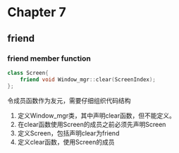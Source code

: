 # Chapter 7

## friend

### friend member function
```c++
class Screen{
    friend void Window_mgr::clear(ScreenIndex);
};
```

令成员函数作为友元，需要仔细组织代码结构
1. 定义Window_mgr类，其中声明clear函数，但不能定义。
2. 在clear函数使用Screen的成员之前必须先声明Screen
3. 定义Screen，包括声明clear为friend
4. 定义clear函数，使用Screen的成员